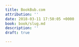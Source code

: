 ```yaml
---
title: BookBub.com
attribution: ''
date: 2018-03-11 17:50:05 +0000
book: book/slug.md
description: ''
draft: true

---
```

